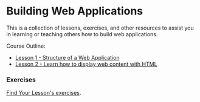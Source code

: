 # Building Web Applications
This is a collection of lessons, exercises, and other resources to assist you in learning or teaching others how to build web applications.

Course Outline:
- [Lesson 1 - Structure of a Web Application](/Lessons/lesson1.md)
- [Lesson 2 - Learn how to display web content with HTML](/Lessons/lesson2.md)

### Exercises
[Find Your Lesson's exercises](./Exercises).
